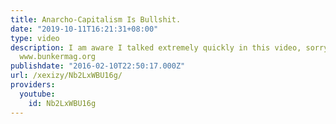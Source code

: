 ```yaml
---
title: Anarcho-Capitalism Is Bullshit.
date: "2019-10-11T16:21:31+08:00"
type: video
description: I am aware I talked extremely quickly in this video, sorry for that.
  www.bunkermag.org
publishdate: "2016-02-10T22:50:17.000Z"
url: /xexizy/Nb2LxWBU16g/
providers:
  youtube:
    id: Nb2LxWBU16g
---
```

